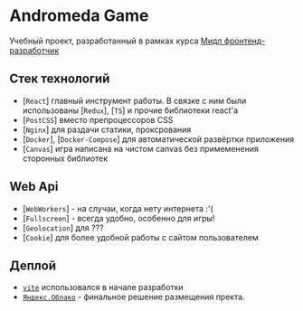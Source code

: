 # Andromeda Game

Учебный проект, разработанный в рамках курса [Мидл фронтенд-разработчик](https://practicum.yandex.ru/middle-frontend/)

## Стек технологий

* [`React`] главный инструмент работы. В связке с ним были использованы [`Redux`], [`TS`] и прочие библиотеки react'а
* [`PostCSS`] вместо препроцессоров CSS
* [`Nginx`] для раздачи статики, проксрования
* [`Docker`], [`Docker-Compose`] для автоматической развёртки приложения
* [`Canvas`] игра написана на чистом canvas без примеменения сторонных библиотек

## Web Api
* [`WebWorkers`] - на случаи, когда нету интернета :'(
* [`Fullscreen`] - всегда удобно, особенно для игры!
* [`Geolocation`] для ???
* [`Cookie`] для более удобной работы с сайтом пользователем

## Деплой
* [`vite`](https://game-andromeda-client.vercel.app/) использовался в начале разработки
* [`Яндекс.Облако`](error) - финальное решение размещения пректа.
